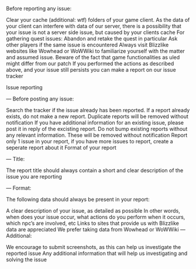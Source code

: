 Before reporting any issue:

Clear your cache (additional: wtf) folders of your game client. As the data of your client can interfere with data of our server, there is a possibility that your issue is not a server side issue, but caused by your clients cache
For gathering quest issues: Abandon and retake the quest in particular
Ask other players if the same issue is encountered
Always visit Blizzlike websites like Wowhead or WoWWiki to familiarize yourself with the matter and assumed issue. Beware of the fact that game functionalities as uled might differ from our patch
If you performed the actions as described above, and your issue still persists you can make a report on our issue tracker

Issue reporting

— Before posting any issue:

Search the tracker if the issue already has been reported. If a report already exists, do not make a new report. Duplicate reports will be removed without notification
If you have additional information for an existing issue, please post it in reply of the excisting report. Do not bump existing reports without any relevant information. These will be removed without notification
Report only 1 issue in your report, if you have more issues to report, create a seperate report about it
Format of your report

— Title:

The report title should always contain a short and clear description of the issue you are reporting

— Format:

The following data should always be present in your report:

A clear description of your issue, as detailed as possible In other words, when does your issue occur, what actions do you perform when it occurs, which npc’s are involved, etc
Links to sites that provide us with Blizzlike data are appreciated We prefer taking data from Wowhead or WoWWiki
— Additional:

We encourage to submit screenshots, as this can help us investigate the reported issue
Any additional information that will help us investigating and solving the issue
